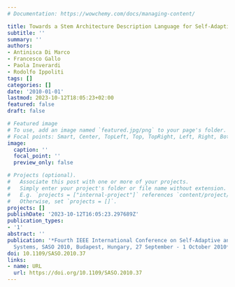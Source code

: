 ```yaml
---
# Documentation: https://wowchemy.com/docs/managing-content/

title: Towards a Stem Architecture Description Language for Self-Adaptive Systems
subtitle: ''
summary: ''
authors:
- Antinisca Di Marco
- Francesco Gallo
- Paola Inverardi
- Rodolfo Ippoliti
tags: []
categories: []
date: '2010-01-01'
lastmod: 2023-10-12T18:05:23+02:00
featured: false
draft: false

# Featured image
# To use, add an image named `featured.jpg/png` to your page's folder.
# Focal points: Smart, Center, TopLeft, Top, TopRight, Left, Right, BottomLeft, Bottom, BottomRight.
image:
  caption: ''
  focal_point: ''
  preview_only: false

# Projects (optional).
#   Associate this post with one or more of your projects.
#   Simply enter your project's folder or file name without extension.
#   E.g. `projects = ["internal-project"]` references `content/project/deep-learning/index.md`.
#   Otherwise, set `projects = []`.
projects: []
publishDate: '2023-10-12T16:05:23.297689Z'
publication_types:
- '1'
abstract: ''
publication: '*Fourth IEEE International Conference on Self-Adaptive and Self-Organizing
  Systems, SASO 2010, Budapest, Hungary, 27 September - 1 October 2010*'
doi: 10.1109/SASO.2010.37
links:
- name: URL
  url: https://doi.org/10.1109/SASO.2010.37
---
```

